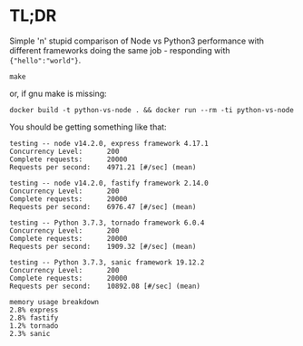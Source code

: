 # TL;DR

Simple 'n' stupid comparison of Node vs Python3 performance with different frameworks doing the same job - responding with `{"hello":"world"}`.

```
make
```

or, if gnu make is missing:

```
docker build -t python-vs-node . && docker run --rm -ti python-vs-node
```

You should be getting something like that:

```
testing -- node v14.2.0, express framework 4.17.1
Concurrency Level:      200
Complete requests:      20000
Requests per second:    4971.21 [#/sec] (mean)

testing -- node v14.2.0, fastify framework 2.14.0
Concurrency Level:      200
Complete requests:      20000
Requests per second:    6976.47 [#/sec] (mean)

testing -- Python 3.7.3, tornado framework 6.0.4
Concurrency Level:      200
Complete requests:      20000
Requests per second:    1909.32 [#/sec] (mean)

testing -- Python 3.7.3, sanic framework 19.12.2
Concurrency Level:      200
Complete requests:      20000
Requests per second:    10892.08 [#/sec] (mean)

memory usage breakdown
2.8% express
2.8% fastify
1.2% tornado
2.3% sanic
```
